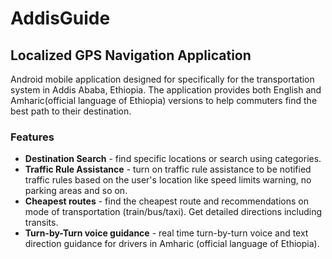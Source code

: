 # AddisGuide

## Localized GPS Navigation Application ##

Android mobile application designed for specifically for the transportation system in Addis Ababa, Ethiopia. 
The application provides both English and Amharic(official language of Ethiopia) versions to help 
commuters find the best path to their destination.

### Features ###

* **Destination Search** - find specific locations or search using categories.
* **Traffic Rule Assistance** - turn on traffic rule assistance to be notified traffic rules based on the user's location like 
                          speed limits warning, no parking areas and so on.
* **Cheapest routes** - find the cheapest route and recommendations on mode of transportation (train/bus/taxi). Get detailed directions including transits. 
* **Turn-by-Turn voice guidance** - real time turn-by-turn voice and text direction guidance for drivers in Amharic (official language of Ethiopia). 


